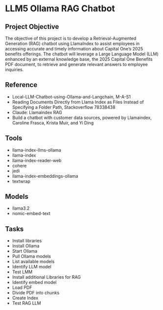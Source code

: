 # LLM5 Ollama RAG Chatbot

## Project Objective
The objective of this project is to develop a Retrieval-Augmented Generation (RAG) chatbot using LlamaIndex to assist employees in accessing accurate and timely information about Capital One’s 2025 benefits offerings. The chatbot will leverage a Large Language Model (LLM) enhanced by an external knowledge base, the 2025 Capital One Benefits PDF document, to retrieve and generate relevant answers to employee inquiries.

## Reference
- Local-LLM-Chatbot-using-Ollama-and-Langchain, M-A-S1
- Reading Documents Directly from Llama Index as Files Instead of Specifying a Folder Path, Stackoverflow 78338438
- Claude: Llamaindex RAG
- Build a chatbot with customer data sources, powered by Llamaindex, Caroline Frasca, Krista Muir, and Yi Ding

## Tools
- llama-index-llms-ollama
- llama-index
- llama-index-reader-web
- cohere
- jedi
- llama-index-embeddings-ollama
- textwrap

## Models
- llama3.2
- nomic-embed-text

## Tasks
- Install libraries
- Install Ollama
- Start Ollama
- Pull Ollama models
- List available models
- Identify LLM model
- Test LMM
- Install additional Libraries for RAG
- Identify embed model
- Load PDF
- Divide PDF into chunks
- Create Index
- Test RAG LLM


